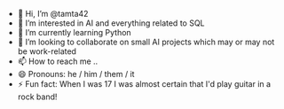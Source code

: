 - 👋 Hi, I’m @tamta42
- 👀 I’m interested in AI and everything related to SQL 
- 🌱 I’m currently learning Python 
- 💞️ I’m looking to collaborate on small AI projects which may or may not be work-related
- 📫 How to reach me ..
- 😄 Pronouns: he / him / them / it 
- ⚡ Fun fact: When I was 17 I was almost certain that I'd play guitar in a rock band!

<!---
tamta42/tamta42 is a ✨ special ✨ repository because its `README.md` (this file) appears on your GitHub profile.
You can click the Preview link to take a look at your changes.
--->
